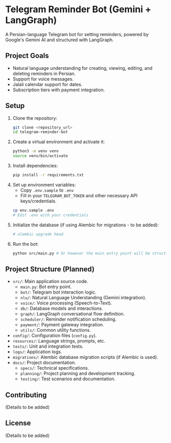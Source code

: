 # Telegram Reminder Bot (Gemini + LangGraph)

A Persian-language Telegram bot for setting reminders, powered by Google's Gemini AI and structured with LangGraph.

## Project Goals

- Natural language understanding for creating, viewing, editing, and deleting reminders in Persian.
- Support for voice messages.
- Jalali calendar support for dates.
- Subscription tiers with payment integration.

## Setup

1.  Clone the repository:
    ```bash
    git clone <repository_url>
    cd telegram-reminder-bot
    ```
2.  Create a virtual environment and activate it:
    ```bash
    python3 -m venv venv
    source venv/bin/activate
    ```
3.  Install dependencies:
    ```bash
    pip install -r requirements.txt
    ```
4.  Set up environment variables:
    - Copy `.env.sample` to `.env`
    - Fill in your `TELEGRAM_BOT_TOKEN` and other necessary API keys/credentials.
    ```bash
    cp env.sample .env
    # Edit .env with your credentials
    ```
5.  Initialize the database (if using Alembic for migrations - to be added):
    ```bash
    # alembic upgrade head 
    ```
6.  Run the bot:
    ```bash
    python src/main.py # Or however the main entry point will be structured
    ```

## Project Structure (Planned)

- `src/`: Main application source code.
  - `main.py`: Bot entry point.
  - `bot/`: Telegram bot interaction logic.
  - `nlu/`: Natural Language Understanding (Gemini integration).
  - `voice/`: Voice processing (Speech-to-Text).
  - `db/`: Database models and interactions.
  - `graph/`: LangGraph conversational flow definition.
  - `scheduler/`: Reminder notification scheduling.
  - `payment/`: Payment gateway integration.
  - `utils/`: Common utility functions.
- `config/`: Configuration files (`config.py`).
- `resources/`: Language strings, prompts, etc.
- `tests/`: Unit and integration tests.
- `logs/`: Application logs.
- `migrations/`: Alembic database migration scripts (if Alembic is used).
- `docs/`: Project documentation.
  - `specs/`: Technical specifications.
  - `planning/`: Project planning and development tracking.
  - `testing/`: Test scenarios and documentation.

## Contributing

(Details to be added)

## License

(Details to be added) 